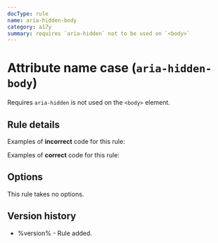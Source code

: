 ```yaml
---
docType: rule
name: aria-hidden-body
category: a17y
summary: requires `aria-hidden` not to be used on `<body>`
---
```


# Attribute name case (`aria-hidden-body`)

Requires `aria-hidden` is not used on the `<body>` element.

## Rule details

Examples of **incorrect** code for this rule:

<validate name="incorrect" rules="aria-hidden-body">
    <body aria-hidden="true"></body>
</validate>

Examples of **correct** code for this rule:

<validate name="correct" rules="aria-hidden-body">
    <body></body>
</validate>

## Options

This rule takes no options.

## Version history

- %version% - Rule added.
